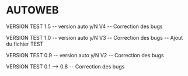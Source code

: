 # AUTOWEB

VERSION TEST 1.5
-- version auto y/N V4 
-- Correction des bugs


VERSION TEST 1.0
-- version auto y/N V3
-- Correction des bugs
-- Ajout du fichier TEST


VERSION TEST 0.9
-- version auto y/N V2 
-- Correction des bugs

VERSION TEST 0.1 --> 0.8
-- Correction des bugs
